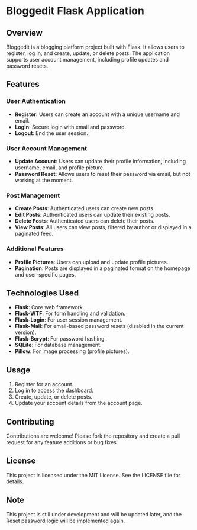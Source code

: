 # Bloggedit Flask Application

## Overview
Bloggedit is a blogging platform project built with Flask. It allows users to register, log in, and create, update, or delete posts. The application supports user account management, including profile updates and password resets.

## Features

### User Authentication
- **Register**: Users can create an account with a unique username and email.
- **Login**: Secure login with email and password.
- **Logout**: End the user session.

### User Account Management
- **Update Account**: Users can update their profile information, including username, email, and profile picture.
- **Password Reset**: Allows users to reset their password via email, but not working at the moment.

### Post Management
- **Create Posts**: Authenticated users can create new posts.
- **Edit Posts**: Authenticated users can update their existing posts.
- **Delete Posts**: Authenticated users can delete their posts.
- **View Posts**: All users can view posts, filtered by author or displayed in a paginated feed.

### Additional Features
- **Profile Pictures**: Users can upload and update profile pictures.
- **Pagination**: Posts are displayed in a paginated format on the homepage and user-specific pages.

## Technologies Used
- **Flask**: Core web framework.
- **Flask-WTF**: For form handling and validation.
- **Flask-Login**: For user session management.
- **Flask-Mail**: For email-based password resets (disabled in the current version).
- **Flask-Bcrypt**: For password hashing.
- **SQLite**: For database management.
- **Pillow**: For image processing (profile pictures).

## Usage
1. Register for an account.
2. Log in to access the dashboard.
3. Create, update, or delete posts.
4. Update your account details from the account page.

## Contributing
Contributions are welcome! Please fork the repository and create a pull request for any feature additions or bug fixes.

## License
This project is licensed under the MIT License. See the LICENSE file for details.

## Note
This project is still under development and will be updated later, and the Reset password logic will be implemented again.